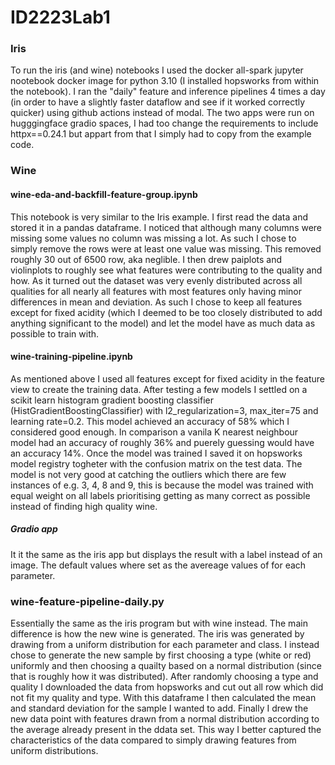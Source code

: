# ID2223Lab1
### Iris
To run the iris (and wine) notebooks I used the docker all-spark jupyter nootebook docker image for python 3.10 (I installed hopsworks from within the notebook). I ran the "daily" feature and inference pipelines 4 times a day (in order to have a slightly faster dataflow and see if it worked correctly quicker) using github actions instead of modal. The two apps were run on hugggingface gradio spaces, I had too change the requirements
to include httpx==0.24.1 but appart from that I simply had to copy from the example code.

### Wine
#### wine-eda-and-backfill-feature-group.ipynb
This notebook is very similar to the Iris example. I first read the data and stored it in a pandas dataframe. I noticed that although many columns were missing some values no column was missing a lot. As such I chose to simply remove the rows were at least one value was missing. This removed roughly 30 out of 6500 row, aka neglible. I then drew paiplots and violinplots to roughly see what features were contributing to the quality and how. As it turned out the dataset was very evenly distributed across all qualities for all nearly all features with most features only having minor differences in mean and deviation. As such I chose to keep all features except for fixed acidity (which I deemed to be too closely distributed to add anything significant to the model) and let the model have as much data as possible to train with.

#### wine-training-pipeline.ipynb
As mentioned above I used all features except for fixed acidity in the feature view to create the training data. After testing a few models I settled on a scikit learn histogram gradient boosting classifier (HistGradientBoostingClassifier) with l2_regularization=3, max_iter=75 and learning rate=0.2. This model achieved an accuracy of 58\% which I considered good enough. In comparison a vanila K nearest neighbour model had an accuracy of roughly 36% and puerely guessing would have an accuracy 14%. Once the model was trained I saved it on hopsworks model registry togheter with the confusion matrix on the test data. The model is not very good at catching the outliers which there are few instances of e.g. 3, 4, 8 and 9, this is because the model was trained with equal weight on all labels prioritising getting as many correct as possible instead of finding high quality wine.

##### Gradio app
It it the same as the iris app but displays the result with a label instead of an image. The default values where set as the avereage values of for each parameter.

### wine-feature-pipeline-daily.py
Essentially the same as the iris program but with wine instead. The main difference is how the new wine is generated. The iris was generated by drawing from a uniform distribution for each parameter and class. I instead chose to generate the new sample by first choosing a type (white or red) uniformly and then choosing a quailty based on a normal distribution (since that is roughly how it was distributed). After randomly choosing a type and quality I downloaded the data from hopsworks and cut out all row which did not fit my quality and type. With this dataframe I then calculated the mean and standard deviation for the sample I wanted to add. Finally I drew the new data point with features drawn from a normal distribution according to the average already present in the ddata set. This way I better captured the characteristics of the data compared to simply drawing features from uniform distributions.
